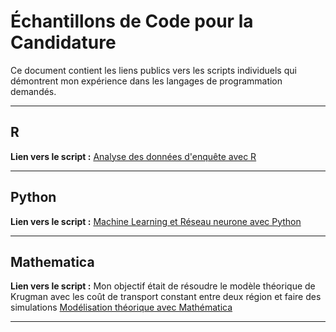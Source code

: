 # Échantillons de Code pour la Candidature

Ce document contient les liens publics vers les scripts individuels qui démontrent mon expérience dans les langages de programmation demandés.

---

## **R**

**Lien vers le script :**
[Analyse des données d'enquête avec R](https://github.com/Boubacar5400/Stage_labo_tree_uppa/blob/main/analyse_stage.R)

---

## **Python**


**Lien vers le script :**
[Machine Learning et Réseau neurone avec Python ](https://github.com/Boubacar5400/Mon_projet_ML/blob/main/Mon_projet_Final.ipynb)

---

## **Mathematica** 

**Lien vers le script :** Mon objectif était de résoudre le modèle théorique de Krugman avec les coût de transport constant entre deux région et faire des simulations 
[Modélisation théorique avec Mathématica](https://github.com/Boubacar5400/Stata-Gravity-model/blob/main/Mon_Notebook_Mathematica.nb)


---

